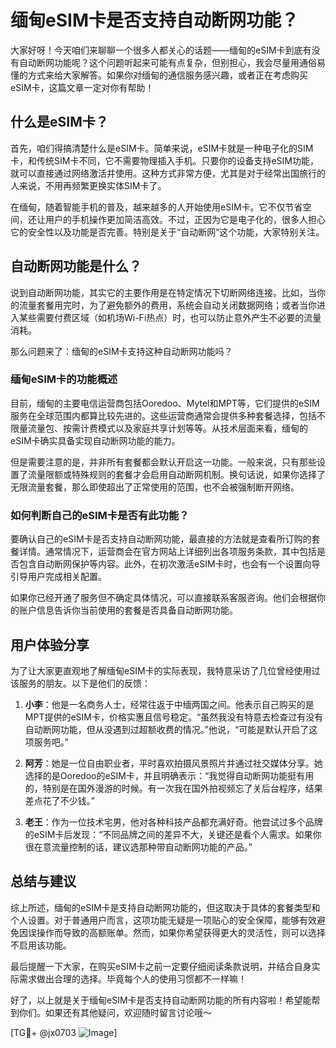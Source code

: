 # 缅甸eSIM卡是否支持自动断网功能？

大家好呀！今天咱们来聊聊一个很多人都关心的话题——缅甸的eSIM卡到底有没有自动断网功能呢？这个问题听起来可能有点复杂，但别担心，我会尽量用通俗易懂的方式来给大家解答。如果你对缅甸的通信服务感兴趣，或者正在考虑购买eSIM卡，这篇文章一定对你有帮助！

## 什么是eSIM卡？

首先，咱们得搞清楚什么是eSIM卡。简单来说，eSIM卡就是一种电子化的SIM卡，和传统SIM卡不同，它不需要物理插入手机。只要你的设备支持eSIM功能，就可以直接通过网络激活并使用。这种方式非常方便，尤其是对于经常出国旅行的人来说，不用再频繁更换实体SIM卡了。

在缅甸，随着智能手机的普及，越来越多的人开始使用eSIM卡。它不仅节省空间，还让用户的手机操作更加简洁高效。不过，正因为它是电子化的，很多人担心它的安全性以及功能是否完善。特别是关于“自动断网”这个功能，大家特别关注。

## 自动断网功能是什么？

说到自动断网功能，其实它的主要作用是在特定情况下切断网络连接。比如，当你的流量套餐用完时，为了避免额外的费用，系统会自动关闭数据网络；或者当你进入某些需要付费区域（如机场Wi-Fi热点）时，也可以防止意外产生不必要的流量消耗。

那么问题来了：缅甸的eSIM卡支持这种自动断网功能吗？

### 缅甸eSIM卡的功能概述

目前，缅甸的主要电信运营商包括Ooredoo、Mytel和MPT等，它们提供的eSIM服务在全球范围内都算比较先进的。这些运营商通常会提供多种套餐选择，包括不限量流量包、按需计费模式以及家庭共享计划等等。从技术层面来看，缅甸的eSIM卡确实具备实现自动断网功能的能力。

但是需要注意的是，并非所有套餐都会默认开启这一功能。一般来说，只有那些设置了流量限额或特殊规则的套餐才会启用自动断网机制。换句话说，如果你选择了无限流量套餐，那么即使超出了正常使用的范围，也不会被强制断开网络。

### 如何判断自己的eSIM卡是否有此功能？

要确认自己的eSIM卡是否支持自动断网功能，最直接的方法就是查看所订购的套餐详情。通常情况下，运营商会在官方网站上详细列出各项服务条款，其中包括是否包含自动断网保护等内容。此外，在初次激活eSIM卡时，也会有一个设置向导引导用户完成相关配置。

如果你已经开通了服务但不确定具体情况，可以直接联系客服咨询。他们会根据你的账户信息告诉你当前使用的套餐是否具备自动断网功能。

## 用户体验分享

为了让大家更直观地了解缅甸eSIM卡的实际表现，我特意采访了几位曾经使用过该服务的朋友。以下是他们的反馈：

1. **小李**：他是一名商务人士，经常往返于中缅两国之间。他表示自己购买的是MPT提供的eSIM卡，价格实惠且信号稳定。“虽然我没有特意去检查过有没有自动断网功能，但从没遇到过超额收费的情况。”他说，“可能是默认开启了这项服务吧。”

2. **阿芳**：她是一位自由职业者，平时喜欢拍摄风景照片并通过社交媒体分享。她选择的是Ooredoo的eSIM卡，并且明确表示：“我觉得自动断网功能挺有用的，特别是在国外漫游的时候。有一次我在国外拍视频忘了关后台程序，结果差点花了不少钱。”

3. **老王**：作为一位技术宅男，他对各种科技产品都充满好奇。他尝试过多个品牌的eSIM卡后发现：“不同品牌之间的差异不大，关键还是看个人需求。如果你很在意流量控制的话，建议选那种带自动断网功能的产品。”

## 总结与建议

综上所述，缅甸的eSIM卡是支持自动断网功能的，但这取决于具体的套餐类型和个人设置。对于普通用户而言，这项功能无疑是一项贴心的安全保障，能够有效避免因误操作而导致的高额账单。然而，如果你希望获得更大的灵活性，则可以选择不启用该功能。

最后提醒一下大家，在购买eSIM卡之前一定要仔细阅读条款说明，并结合自身实际需求做出合理的选择。毕竟每个人的使用习惯都不一样嘛！

好了，以上就是关于缅甸eSIM卡是否支持自动断网功能的所有内容啦！希望能帮到你们。如果还有其他疑问，欢迎随时留言讨论哦～

[TG💪+ @jx0703 ![Image](https://github.com/user-attachments/assets/dbca1d08-cadb-493c-b0ec-ad6f7a83f270)]